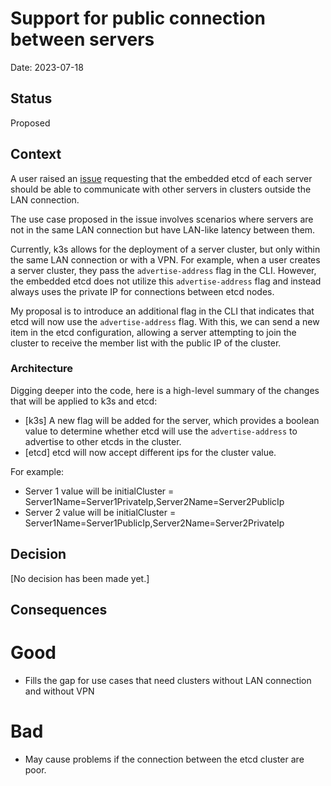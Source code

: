 # Support for public connection between servers

Date: 2023-07-18

## Status

Proposed

## Context

A user raised an [issue](https://github.com/k3s-io/k3s/issues/2965) requesting that the embedded etcd of each server should be able to communicate with other servers in clusters outside the LAN connection.

The use case proposed in the issue involves scenarios where servers are not in the same LAN connection but have LAN-like latency between them.

Currently, k3s allows for the deployment of a server cluster, but only within the same LAN connection or with a VPN. For example, when a user creates a server cluster, they pass the `advertise-address` flag in the CLI. However, the embedded etcd does not utilize this `advertise-address` flag and instead always uses the private IP for connections between etcd nodes.

My proposal is to introduce an additional flag in the CLI that indicates that etcd will now use the `advertise-address` flag. With this, we can send a new item in the etcd configuration, allowing a server attempting to join the cluster to receive the member list with the public IP of the cluster.

### Architecture

Digging deeper into the code, here is a high-level summary of the changes that will be applied to k3s and etcd:
* [k3s] A new flag will be added for the server, which provides a boolean value to determine whether etcd will use the `advertise-address` to advertise to other etcds in the cluster.
* [etcd] etcd will now accept different ips for the cluster value. 
	
For example:
* Server 1 value will be initialCluster = Server1Name=Server1PrivateIp,Server2Name=Server2PublicIp
* Server 2 value will be initialCluster = Server1Name=Server1PublicIp,Server2Name=Server2PrivateIp

## Decision

[No decision has been made yet.]

## Consequences

Good
====
* Fills the gap for use cases that need clusters without LAN connection and without VPN

Bad
===
* May cause problems if the connection between the etcd cluster are poor.

